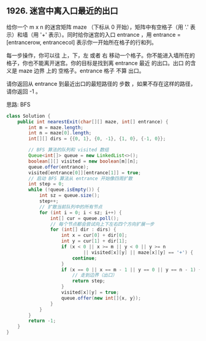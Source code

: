 ## 1926. 迷宫中离入口最近的出口
给你一个 m x n 的迷宫矩阵 maze （下标从 0 开始），矩阵中有空格子（用 '.' 表示）和墙（用 '+' 表示）。同时给你迷宫的入口 entrance ，用 entrance = [entrancerow, entrancecol] 表示你一开始所在格子的行和列。

每一步操作，你可以往 上，下，左 或者 右 移动一个格子。你不能进入墙所在的格子，你也不能离开迷宫。你的目标是找到离 entrance 最近 的出口。出口 的含义是 maze 边界 上的 空格子。entrance 格子 不算 出口。

请你返回从 entrance 到最近出口的最短路径的 步数 ，如果不存在这样的路径，请你返回 -1 。

思路: BFS
```java
class Solution {
    public int nearestExit(char[][] maze, int[] entrance) {
        int m = maze.length;
        int n = maze[0].length;
        int[][] dirs = {{0, 1}, {0, -1}, {1, 0}, {-1, 0}};

        // BFS 算法的队列和 visited 数组
        Queue<int[]> queue = new LinkedList<>();
        boolean[][] visited = new boolean[m][n];
        queue.offer(entrance);
        visited[entrance[0]][entrance[1]] = true;
        // 启动 BFS 算法从 entrance 开始像四周扩散
        int step = 0;
        while (!queue.isEmpty()) {
            int sz = queue.size();
            step++;
            // 扩散当前队列中的所有节点
            for (int i = 0; i < sz; i++) {
                int[] cur = queue.poll();
                // 每个节点都会尝试向上下左右四个方向扩展一步
                for (int[] dir : dirs) {
                    int x = cur[0] + dir[0];
                    int y = cur[1] + dir[1];
                    if (x < 0 || x >= m || y < 0 || y >= n
                            || visited[x][y] || maze[x][y] == '+') {
                        continue;
                    }
                    if (x == 0 || x == m - 1 || y == 0 || y == n - 1) {
                        // 走到边界（出口）
                        return step;
                    }
                    visited[x][y] = true;
                    queue.offer(new int[]{x, y});
                }
            }
        }
        return -1;
    }
}
```
